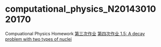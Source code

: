 # computational_physics_N2014301020170
Compuational Physics Homework
[第三次作业](https://github.com/Youngjg/computational_physics_N2014301020170/blob/master/Exercise%203.md) 
[第四次作业 1.5: A decay problem with two types of nuclei](https://www.zybuluo.com/Youngjg/note/505520)
